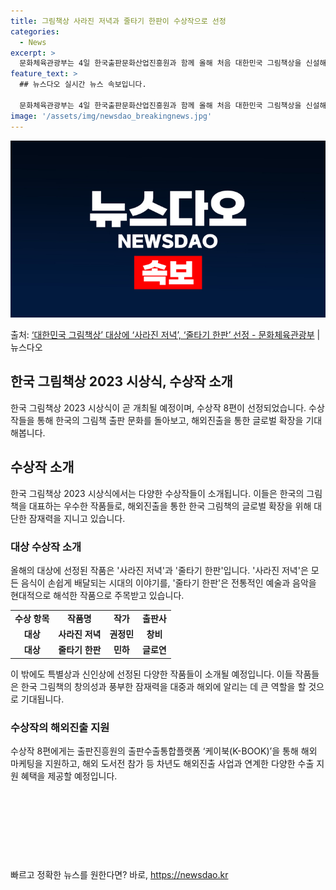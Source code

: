 ```yaml
---
title: 그림책상 사라진 저녁과 줄타기 한판이 수상작으로 선정
categories:
  - News
excerpt: >
  문화체육관광부는 4일 한국출판문화산업진흥원과 함께 올해 처음 대한민국 그림책상을 신설해 수상작 8편을 선정하…
feature_text: >
  ## 뉴스다오 실시간 뉴스 속보입니다.

  문화체육관광부는 4일 한국출판문화산업진흥원과 함께 올해 처음 대한민국 그림책상을 신설해 수상작 8편을 선정하…
image: '/assets/img/newsdao_breakingnews.jpg'
---
```


![뉴스다오 속보](/assets/img/newsdao_breakingnews.jpg)

<p>출처: <a href="https://newsdao.kr/2723" rel="dofollow">‘대한민국 그림책상’ 대상에 ‘사라진 저녁’, ‘줄타기 한판’ 선정 - 문화체육관광부</a> | 뉴스다오</p>

<h2>한국 그림책상 2023 시상식, 수상작 소개</h2>
<p data-ke-size="size16">한국 그림책상 2023 시상식이 곧 개최될 예정이며, 수상작 8편이 선정되었습니다. 수상작들을 통해 한국의 그림책 출판 문화를 돌아보고, 해외진출을 통한 글로벌 확장을 기대해봅니다.</p>

<h2 data-ke-size="size26">수상작 소개</h2>
<p data-ke-size="size16">한국 그림책상 2023 시상식에서는 다양한 수상작들이 소개됩니다. 이들은 한국의 그림책을 대표하는 우수한 작품들로, 해외진출을 통한 한국 그림책의 글로벌 확장을 위해 대단한 잠재력을 지니고 있습니다.</p>

<h3><b>대상 수상작 소개</b></h3>
<p data-ke-size="size16">올해의 대상에 선정된 작품은 '사라진 저녁'과 '줄타기 한판'입니다. '사라진 저녁'은 모든 음식이 손쉽게 배달되는 시대의 이야기를, '줄타기 한판'은 전통적인 예술과 음악을 현대적으로 해석한 작품으로 주목받고 있습니다.</p>

<table>
  <tr>
    <td style="text-align: center; height: 17px;"><b>수상 항목</b></td>
    <td style="text-align: center; height: 17px;"><b>작품명</b></td>
    <td style="text-align: center; height: 17px;"><b>작가</b></td>
    <td style="text-align: center; height: 17px;"><b>출판사</b></td>
  </tr>
  <tr>
    <td style="text-align: center; height: 17px;"><b>대상</b></td>
    <td style="text-align: center; height: 17px;"><b>사라진 저녁</b></td>
    <td style="text-align: center; height: 17px;"><b>권정민</b></td>
    <td style="text-align: center; height: 17px;"><b>창비</b></td>
  </tr>
  <tr>
    <td style="text-align: center; height: 17px;"><b>대상</b></td>
    <td style="text-align: center; height: 17px;"><b>줄타기 한판</b></td>
    <td style="text-align: center; height: 17px;"><b>민하</b></td>
    <td style="text-align: center; height: 17px;"><b>글로연</b></td>
  </tr>
</table>

<p data-ke-size="size16">이 밖에도 특별상과 신인상에 선정된 다양한 작품들이 소개될 예정입니다. 이들 작품들은 한국 그림책의 창의성과 풍부한 잠재력을 대중과 해외에 알리는 데 큰 역할을 할 것으로 기대됩니다.</p>

<h3><b>수상작의 해외진출 지원</b></h3>
<p data-ke-size="size16">수상작 8편에게는 출판진흥원의 출판수출통합플랫폼 ‘케이북(K-BOOK)’을 통해 해외 마케팅을 지원하고, 해외 도서전 참가 등 차년도 해외진출 사업과 연계한 다양한 수출 지원 혜택을 제공할 예정입니다.</p>

<p data-ke-size="size16">&nbsp;</p>
<p data-ke-size="size16">&nbsp;</p>
<p data-ke-size="size16">&nbsp;</p>
<p data-ke-size="size16">&nbsp;</p> 

빠르고 정확한 뉴스를 원한다면? 바로, <a href="https://newsdao.kr" rel="dofollow">https://newsdao.kr</a>


    
